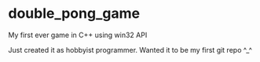 # double_pong_game
My first ever game in C++ using win32 API

Just created it as hobbyist programmer. Wanted it to be my first git repo ^_^
